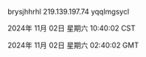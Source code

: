 brysjhhrhl 219.139.197.74 yqqlmgsycl

2024年 11月 02日 星期六 10:40:02 CST

2024年 11月 02日 星期六 02:40:02 GMT

